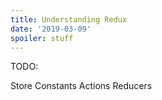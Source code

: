 ```yaml
---
title: Understanding Redux
date: '2019-03-09'
spoiler: stuff
---
```


TODO: 

Store
Constants
Actions
Reducers
